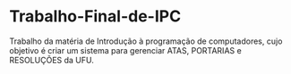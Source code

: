 # Trabalho-Final-de-IPC
Trabalho da matéria de Introdução à programação de computadores, cujo objetivo é criar um sistema para gerenciar ATAS, PORTARIAS e RESOLUÇÕES da UFU.
